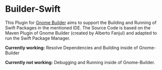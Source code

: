 # Builder-Swift

This Plugin for [Gnome Builder](https://wiki.gnome.org/Apps/Builder) aims to support the Building and Running of Swift Packages in the mentioned IDE. The Source Code is based on the Maven Plugin of Gnome Builder (created by Alberto Fanjul) and adapted to run the Swift Package Manager.



**Currently working:**     Resolve Dependencies and Building inside of Gnome-Builder

**Currently not working:** Debugging and Running inside of Gnome-Builder.
